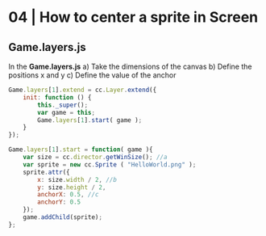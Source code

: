 # 04 | How to center a sprite in Screen 


## Game.layers.js
In the **Game.layers.js** 
a) Take the dimensions of the canvas
b) Define the positions x and y
c) Define the value of the anchor

```Javascript
Game.layers[1].extend = cc.Layer.extend({ 
    init: function () { 
        this._super(); 
        var game = this; 
        Game.layers[1].start( game ); 
    } 
}); 

Game.layers[1].start = function( game ){ 
    var size = cc.director.getWinSize(); //a  
    var sprite = new cc.Sprite ( "HelloWorld.png" );
    sprite.attr({ 
        x: size.width / 2, //b
        y: size.height / 2, 
        anchorX: 0.5, //c
        anchorY: 0.5 
    }); 
    game.addChild(sprite); 
};
```

